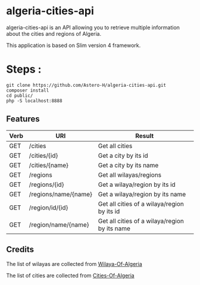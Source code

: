 # algeria-cities-api

algeria-cities-api is an API allowing you to retrieve multiple information about the cities and regions of Algeria.

This application is based on Slim version 4 framework.

# Steps :

```
git clone https://github.com/Astero-H/algeria-cities-api.git
composer install
cd public/
php -S localhost:8888
```


## Features

| Verb | URI                  | Result                                        |
|------|----------------------|-----------------------------------------------|
| GET  | /cities              | Get all cities                                |
| GET  | /cities/{id}         | Get a city by its id                          |
| GET  | /cities/{name}       | Get a city by its name                        |
| GET  | /regions             | Get all wilayas/regions                       |
| GET  | /regions/{id}        | Get a wilaya/region by its id                 |
| GET  | /regions/name/{name} | Get a wilaya/region by its name               |
| GET  | /region/id/{id}      | Get all cities of a wilaya/region by its id   |
| GET  | /region/name/{name}  | Get all cities of a wilaya/region by its name |


## Credits

The list of wilayas are collected from [Wilaya-Of-Algeria](https://github.com/AbderrahmeneDZ/Wilaya-Of-Algeria/blob/master/Wilaya_Of_Algeria.json)

The list of cities are collected from  [Cities-Of-Algeria](https://github.com/othmanus/algeria-cities/blob/master/json/algeria_cities.json)